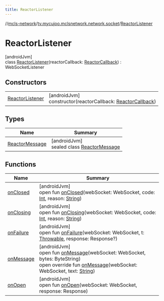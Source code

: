 ```yaml
---
title: ReactorListener
---
```

//[mcls-network](../../../index.html)/[tv.mycujoo.mclsnetwork.network.socket](../index.html)/[ReactorListener](index.html)



# ReactorListener



[androidJvm]\
class [ReactorListener](index.html)(reactorCallback: [ReactorCallback](../-reactor-callback/index.html)) : WebSocketListener



## Constructors


| | |
|---|---|
| [ReactorListener](-reactor-listener.html) | [androidJvm]<br>constructor(reactorCallback: [ReactorCallback](../-reactor-callback/index.html)) |


## Types


| Name | Summary |
|---|---|
| [ReactorMessage](-reactor-message/index.html) | [androidJvm]<br>sealed class [ReactorMessage](-reactor-message/index.html) |


## Functions


| Name | Summary |
|---|---|
| [onClosed](index.html#746747366%2FFunctions%2F-506170386) | [androidJvm]<br>open fun [onClosed](index.html#746747366%2FFunctions%2F-506170386)(webSocket: WebSocket, code: [Int](https://kotlinlang.org/api/latest/jvm/stdlib/kotlin/-int/index.html), reason: [String](https://kotlinlang.org/api/latest/jvm/stdlib/kotlin/-string/index.html)) |
| [onClosing](index.html#-965341629%2FFunctions%2F-506170386) | [androidJvm]<br>open fun [onClosing](index.html#-965341629%2FFunctions%2F-506170386)(webSocket: WebSocket, code: [Int](https://kotlinlang.org/api/latest/jvm/stdlib/kotlin/-int/index.html), reason: [String](https://kotlinlang.org/api/latest/jvm/stdlib/kotlin/-string/index.html)) |
| [onFailure](index.html#-593877028%2FFunctions%2F-506170386) | [androidJvm]<br>open fun [onFailure](index.html#-593877028%2FFunctions%2F-506170386)(webSocket: WebSocket, t: [Throwable](https://kotlinlang.org/api/latest/jvm/stdlib/kotlin/-throwable/index.html), response: Response?) |
| [onMessage](index.html#-413335953%2FFunctions%2F-506170386) | [androidJvm]<br>open fun [onMessage](index.html#-413335953%2FFunctions%2F-506170386)(webSocket: WebSocket, bytes: ByteString)<br>open override fun [onMessage](on-message.html)(webSocket: WebSocket, text: [String](https://kotlinlang.org/api/latest/jvm/stdlib/kotlin/-string/index.html)) |
| [onOpen](index.html#-1195333275%2FFunctions%2F-506170386) | [androidJvm]<br>open fun [onOpen](index.html#-1195333275%2FFunctions%2F-506170386)(webSocket: WebSocket, response: Response) |

